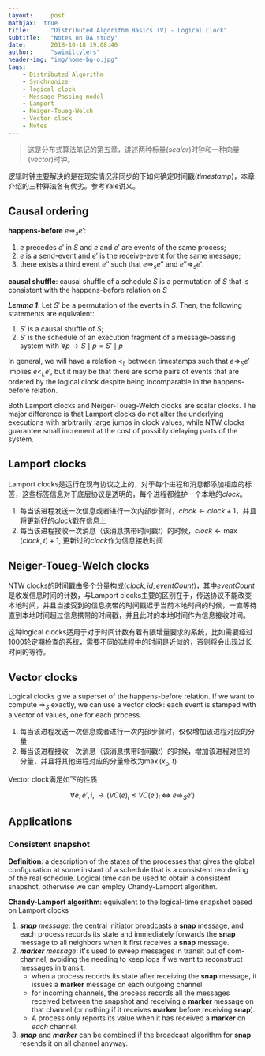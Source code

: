 ```yaml
---
layout:     post
mathjax:  true
title:      "Distributed Algorithm Basics (V) - Logical Clock"
subtitle:   "Notes on DA study"
date:       2018-10-18 19:08:40
author:     "swimiltylers"
header-img: "img/home-bg-o.jpg"
tags:
    - Distributed Algorithm
    - Synchronize
    - logical clock
    - Message-Passing model
    - Lamport
    - Neiger-Toueg-Welch
    - Vector clock
    - Notes
---
```


> 这是分布式算法笔记的第五章，讲述两种标量(_scalar_)时钟和一种向量(_vector_)时钟。

逻辑时钟主要解决的是在现实情况非同步的下如何确定时间戳(_timestamp_)，本章介绍的三种算法各有优劣。参考Yale讲义。

## Causal ordering

__happens-before__ $e\Rightarrow_se'$:

1. $e$ precedes $e'$ in $S$ and $e$ and $e'$ are events of the same process;
2. $e$ is a send-event and $e'$ is the receive-event for the same message;
3. there exists a third event $e''$ such that $e\Rightarrow_s e''$ and $e''\Rightarrow_s e'$.

__causal shuffle__: causal shuffle of a schedule $S$ is a permutation of $S$ that is consistent with the happens-before relation on $S$

___Lemma 1___: Let $S'$ be a permutation of the events in $S$. Then, the following statements are equivalent:

1. $S'$ is a causal shuffle of $S$;
2. $S'$ is the schedule of an execution fragment of a message-passing system with $\forall p\rightarrow S\mid p=S'\mid p$

In general, we will have a relation $<_L$ between timestamps such that $e\Rightarrow_S e'$ implies $e<_L e'$, but it may be that there are some pairs of events that are ordered by the logical clock despite being incomparable in the happens-before relation.

Both Lamport clocks and Neiger-Toueg-Welch clocks are scalar clocks. The major difference is that Lamport clocks do not alter the underlying executions with arbitrarily large jumps in clock values, while NTW clocks guarantee small increment at the cost of possibly delaying parts of the system.

## Lamport clocks

Lamport clocks是运行在现有协议之上的，对于每个进程和消息都添加相应的标签，这些标签信息对于底层协议是透明的，每个进程都维护一个本地的$clock$。

1. 每当该进程发送一次信息或者进行一次内部步骤时，$clock\leftarrow clock+1$，并且将更新好的$clock$戳在信息上
2. 每当该进程接收一次消息（该消息携带时间戳$t$）的时候，$clock\leftarrow \max(clock, t)+1$, 更新过的$clock$作为信息接收时间

## Neiger-Toueg-Welch clocks

NTW clocks的时间戳由多个分量构成$\left<clock, id, eventCount\right>$，其中$eventCount$是收发信息时间的计数，与Lamport clocks主要的区别在于，传送协议不能改变本地时间，并且当接受到的信息携带的时间戳迟于当前本地时间的时候，一直等待直到本地时间超过信息携带的时间戳，并且此时的本地时间作为信息接收时间。

这种logical clocks适用于对于时间计数有着有限增量要求的系统，比如需要经过1000轮定期检查的系统，需要不同的进程中的时间是近似的，否则将会出现过长时间的等待。

## Vector clocks

Logical clocks give a superset of the happens-before relation. If we want to compute $\Rightarrow_S$ exactly, we can use a vector clock: each event is stamped with a vector of values, one for each process. 

1. 每当该进程发送一次信息或者进行一次内部步骤时，仅仅增加该进程对应的分量
2. 每当该进程接收一次消息（该消息携带时间戳$t$）的时候，增加该进程对应的分量，并且将其他进程对应的分量修改为$\max(x_p, t)$

Vector clock满足如下的性质

$$\forall e,e',i,\rightarrow \left(VC(e)_i \leq VC(e')_i\;\Leftrightarrow \;e\Rightarrow_S e'\right)$$

## Applications

### Consistent snapshot

__Definition__: a description of the states of the processes that gives the global configuration at some instant of a schedule that is a consistent reordering of the real schedule. Logical time can be used to obtain a consistent snapshot, otherwise we can employ Chandy-Lamport algorithm.

__Chandy-Lamport algorithm__: equivalent to the logical-time snapshot based on Lamport clocks

1. ___snap___ _message_: the central initiator broadcasts a __snap__ message, and each process records its state and immediately forwards the __snap__ message to all neighbors when it first receives a __snap__ message.
2. ___marker___ _message_: it's used to sweep messages in transit out of com-channel, avoiding the needing to keep logs if we want to reconstruct messages in transit.
   - when a process records its state after receiving the __snap__ message, it issues a __marker__ message on each outgoing channel
   - for incoming channels, the process records all the messages received between the snapshot and receiving a __marker__ message on that channel (or nothing if it receives __marker__ before receiving __snap__). 
   - A process only reports its value when it has received a __marker__ on _each_ channel.
3. ___snap___ and ___marker___ can be combined if the broadcast algorithm for __snap__ resends it on all channel anyway.